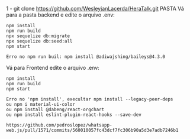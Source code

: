 
1 - git clone https://github.com/WesleyjanLacerda/HeraTalk.git PASTA
Vá para a pasta backend e edite o arquivo .env:

    npm install
    npm run build
    npx sequelize db:migrate
    npx sequelize db:seed:all
    npm start

    Erro no npm run buil: npm install @adiwajshing/baileys@4.3.0

Vá para Frontend edite o arquivo .env:

    npm install
    npm run build
    npm start
    
    Erro no 'npm install', execultar npm install --legacy-peer-deps
    ou npm i material-ui-color
    ou npm install @dabeng/react-orgchart
    ou npm install eslint-plugin-react-hooks --save-dev

    https://github.com/pedroslopez/whatsapp-web.js/pull/1571/commits/560010057fc43dcf7fc306b90a5d3e7adb7246b1
